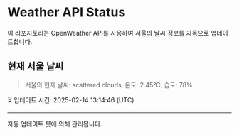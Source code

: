 
# Weather API Status

이 리포지토리는 OpenWeather API를 사용하여 서울의 날씨 정보를 자동으로 업데이트합니다.

## 현재 서울 날씨
> 서울의 현재 날씨: scattered clouds, 온도: 2.45°C, 습도: 78%

⏳ 업데이트 시간: 2025-02-14 13:14:46 (UTC)

---
자동 업데이트 봇에 의해 관리됩니다.
